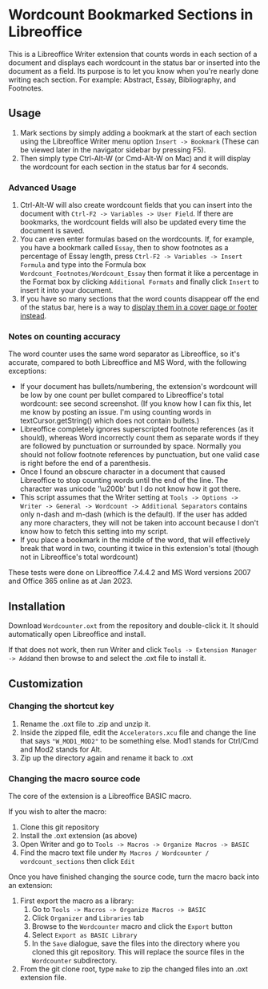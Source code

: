 # Wordcount Bookmarked Sections in Libreoffice

This is a Libreoffice Writer extension that counts words in each section of a document and displays each wordcount in the status bar or inserted into the document as a field. Its purpose is to let you know when you're nearly done writing each section. For example: Abstract, Essay, Bibliography, and Footnotes.

## Usage

1. Mark sections by simply adding a bookmark at the start of each section using the Libreoffice Writer menu option `Insert -> Bookmark` (These can be viewed later in the navigator sidebar by pressing F5).
2. Then simply type Ctrl-Alt-W (or Cmd-Alt-W on Mac) and it will display the wordcount for each section in the status bar for 4 seconds.

### Advanced Usage

1. Ctrl-Alt-W will also create wordcount fields that you can insert into the document with `Ctrl-F2 -> Variables -> User Field`.
   If there are bookmarks, the wordcount fields will also be updated every time the document is saved.
2. You can even enter formulas based on the wordcounts. If, for example, you have a bookmark called `Essay`, then to show footnotes as a percentage of Essay length, press `Ctrl-F2 -> Variables -> Insert Formula` and type into the Formula box `Wordcount_Footnotes/Wordcount_Essay` then format it like a percentage in the Format box by clicking `Additional Formats` and finally click `Insert` to insert it into your document.
3. If you have so many sections that the word counts disappear off the end of the status bar, here is a way to [display them in a cover page or footer instead](https://github.com/berwynhoyt/wordcount-sections/issues/3).

### Notes on counting accuracy

The word counter uses the same word separator as Libreoffice, so it's accurate, compared to both Libreoffice and MS Word, with the following exceptions:

- If your document has bullets/numbering, the extension's wordcount will be low by one count per bullet compared to Libreoffice's total wordcount: see second screenshot. (If you know how I can fix this, let me know by posting an issue. I'm using counting words in textCursor.getString() which does not contain bullets.)
- Libreoffice completely ignores superscripted footnote references (as it should), whereas Word incorrectly count them as separate words if they are followed by punctuation or surrounded by space. Normally you should not follow footnote references by punctuation, but one valid case is right before the end of a parenthesis.
- Once I found an obscure character in a document that caused Libreoffice to stop counting words until the end of the line. The character was unicode '\u200b' but I do not know how it got there.
- This script assumes that the Writer setting at `Tools -> Options -> Writer -> General -> Wordcount -> Additional Separators` contains only n-dash and m-dash (which is the default). If the user has added any more characters, they will not be taken into account because I don't know how to fetch this setting into my script.
- If you place a bookmark in the middle of the word, that will effectively break that word in two, counting it twice in this extension's total (though not in Libreoffice's total wordcount)

These tests were done on Libreoffice 7.4.4.2 and MS Word versions 2007 and Office 365 online as at Jan 2023.

## Installation

Download `Wordcounter.oxt` from the repository and double-click it. It should automatically open Libreoffice and install.

If that does not work, then run Writer and click `Tools -> Extension Manager -> Add`and then browse to and select the .oxt file to install it.

## Customization

### Changing the shortcut key

1. Rename the .oxt file to .zip and unzip it.
2. Inside the zipped file, edit the `Accelerators.xcu` file and change the line that says `"W_MOD1_MOD2"` to be something else. Mod1 stands for Ctrl/Cmd and Mod2 stands for Alt.
3. Zip up the directory again and rename it back to .oxt

### Changing the macro source code

The core of the extension is a Libreoffice BASIC macro.

If you wish to alter the macro:

1. Clone this git repository
2. Install the .oxt extension (as above)
3. Open Writer and go to `Tools -> Macros -> Organize Macros -> BASIC`
4. Find the macro text file under `My Macros / Wordcounter / wordcount_sections` then click `Edit`

Once you have finished changing the source code, turn the macro back into an extension:

1. First export the macro as a library:
   1. Go to `Tools -> Macros -> Organize Macros -> BASIC`
   2. Click `Organizer` and `Libraries` tab
   3. Browse to the `Wordcounter` macro and click the `Export` button
   4. Select `Export as BASIC Library`
   5. In the `Save` dialogue, save the files into the directory where you cloned this git repository. This will replace the source files in the `Wordcounter` subdirectory.
2. From the git clone root, type `make` to zip the changed files into an .oxt extension file.

